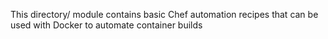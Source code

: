 This directory/ module contains basic Chef automation recipes that can
be used with Docker to automate container builds 
